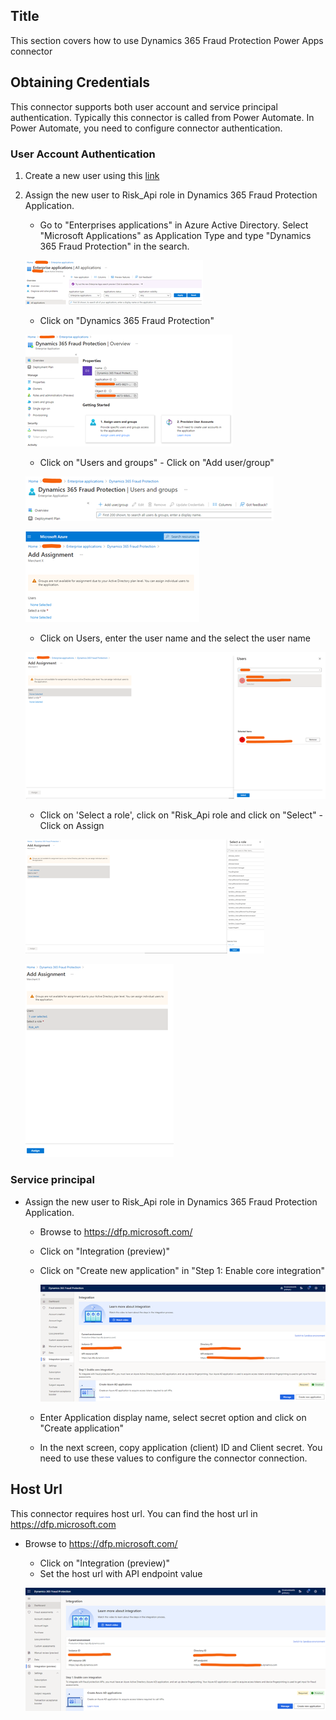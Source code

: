## Title

This section covers how to use Dynamics 365 Fraud Protection Power Apps connector

## Obtaining Credentials

This connector supports both user account and service principal authentication. Typically this connector is called from Power Automate. In Power Automate, you need to configure connector authentication.

### User Account Authentication

1. Create a new user using this [link](https://docs.microsoft.com/en-us/azure/active-directory/fundamentals/add-users-azure-active-directory#add-a-new-user)

2. Assign the new user to Risk_Api role in Dynamics 365 Fraud Protection Application.

   - Go to "Enterprises applications" in Azure Active Directory. Select "Microsoft Applications" as Application Type and type "Dynamics 365 Fraud Protection" in the search.

   ![EnterprisesApplications](Images/EnterprisesApplications.png)

   - Click on "Dynamics 365 Fraud Protection"

   ![Dynamics365FraudProtection App](Images/Dynamics365FraudProtectionApp.png)

   - Click on "Users and groups" - Click on "Add user/group"

   ![User and Groups](Images/UsersAndGroups.png)

   ![Add Assignment](Images/AddAssignment.png)

   - Click on Users, enter the user name and the select the user name

   ![User Select](Images/AddAssignmentUser.png)

   - Click on 'Select a role', click on "Risk_Api role and click on "Select" - Click on Assign

   ![Role Select](Images/AddAssignmentRole.png)

   ![Role Assign](Images/AddAssignmentAssign.png)

### Service principal

- Assign the new user to Risk_Api role in Dynamics 365 Fraud Protection Application.

  - Browse to https://dfp.microsoft.com/
  - Click on "Integration (preview)"
  - Click on "Create new application" in "Step 1: Enable core integration"

    ![dfp integration wizard](Images/dfp.png)

  - Enter Application display name, select secret option and click on "Create application"
  - In the next screen, copy application (client) ID and Client secret. You need to use these values to configure the connector connection.

## Host Url

This connector requires host url. You can find the host url in https://dfp.microsoft.com

- Browse to https://dfp.microsoft.com/

  - Click on "Integration (preview)"
  - Set the host url with API endpoint value

  ![dfp integration wizard](Images/dfp.png)
